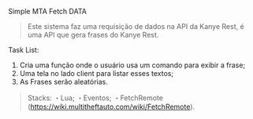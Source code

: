Simple MTA Fetch DATA

> Este sistema faz uma requisição de dados na API da Kanye Rest, é uma API que gera frases do Kanye Rest.


Task List:
1. Cria uma função onde o usuário usa um comando para exibir a frase;
2. Uma tela no lado client para listar esses textos;
3. As Frases serão aleatórias.



> Stacks:
・Lua;
・Eventos;
・FetchRemote (https://wiki.multitheftauto.com/wiki/FetchRemote).
